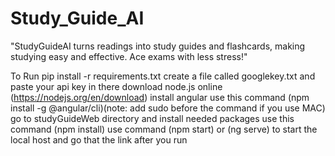 # Study_Guide_AI
 "StudyGuideAI turns readings into study guides and flashcards, making studying easy and effective. Ace exams with less stress!"

 To Run
 pip install -r requirements.txt
 create a file called googlekey.txt and paste your api key in there
 download node.js online (https://nodejs.org/en/download)
 install angular use this command (npm install -g @angular/cli)(note: add sudo before the command if you use MAC)
 go to studyGuideWeb directory and install needed packages use this command (npm install)
 use command (npm start) or (ng serve) to start the local host and go that the link after you run
